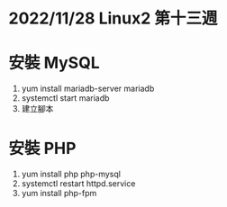 # 2022/11/28 Linux2 第十三週

# 安裝 MySQL
1. yum install mariadb-server mariadb
2. systemctl start mariadb
3. 建立腳本

# 安裝 PHP
1. yum install php php-mysql
2. systemctl restart httpd.service
3. yum install php-fpm